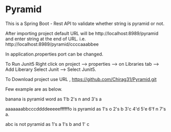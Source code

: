# Pyramid
This is a Spring Boot - Rest API to validate whether string is pyramid or not.

After importing project default URL will be http://localhost:8989/pyramid and enter string at the end of URL. i.e. http://localhost:8989/pyramid/ccccaaabbee

In application.properties port can be changed.

To Run Junit5 Right click on project --> properties --> on Libraries tab --> Add Liberary Select Junit --> Select Junit5.

To Download project use URL , https://github.com/Chirag31/Pyramid.git

Few example are as below.

banana is pyramid word as 1'b 2's n and 3's a

aaaaaaabbcccddddeeeeeffffffo is pyramid as 1's o 2's b 3'c 4'd 5'e 6'f n 7's a.

abc is not pyramid as 1's a 1's b and 1' c 
